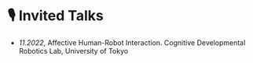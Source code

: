 # 🎙 Invited Talks
- *11.2022*, Affective Human-Robot Interaction. Cognitive Developmental Robotics Lab, University of Tokyo